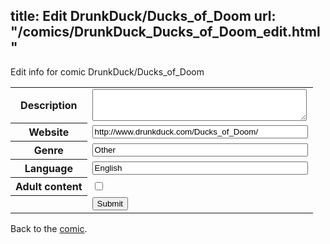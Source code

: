 title: Edit DrunkDuck/Ducks_of_Doom
url: "/comics/DrunkDuck_Ducks_of_Doom_edit.html"
---
Edit info for comic DrunkDuck/Ducks_of_Doom

<form name="comic" action="http://gaepostmail.appspot.com/comic/" method="post">
<table class="comicinfo">
<tr>
<th>Description</th><td><textarea name="description" cols="40" rows="3"></textarea></td>
</tr>
<tr>
<th>Website</th><td><input type="text" name="url" value="http://www.drunkduck.com/Ducks_of_Doom/" size="40"/></td>
</tr>
<tr>
<th>Genre</th><td><input type="text" name="genre" value="Other" size="40"/></td>
</tr>
<tr>
<th>Language</th><td><input type="text" name="language" value="English" size="40"/></td>
</tr>
<tr>
<th>Adult content</th><td><input type="checkbox" name="adult" value="adult" /></td>
</tr>
<tr>
<th></th><td>
<input type="hidden" name="comic" value="DrunkDuck_Ducks_of_Doom" />
<input type="submit" name="submit" value="Submit" />
</td>
</tr>
</table>
</form>

Back to the [comic](DrunkDuck_Ducks_of_Doom.html).
